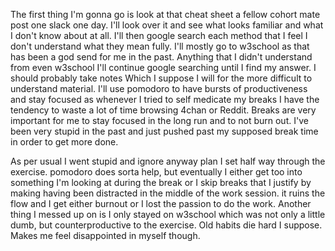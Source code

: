 The first thing I'm gonna go is look at that cheat sheet a fellow cohort mate post one slack one day. I'll look over it and see what looks familiar and what I don't know about at all. I'll then google search each method that I feel I don't understand what they mean fully. I'll mostly go to w3school as that has been a god send for me in the past. Anything that I didn't understand from even w3school I'll continue google searching until I find my answer. I should probably take notes Which I suppose I will for the more difficult to understand material. I'll use pomodoro to have bursts of productiveness and stay focused as whenever I tried to self medicate my breaks I have the tendency to waste a lot of time browsing 4chan or Reddit. Breaks are very important for me to stay focused in the long run and to not burn out. I've been very stupid in the past and just pushed past my supposed break time in order to get more done.

As per usual I went stupid and ignore anyway plan I set half way through the exercise. pomodoro does sorta help, but eventually I either get too into something I'm looking at during the break or I skip breaks that I justify by making having been distracted in the middle of the work session. it ruins the flow and I get either burnout or I lost the passion to do the work. Another thing I messed up on is I only stayed on w3school which was not only a little dumb, but counterproductive to the exercise.  Old habits die hard I suppose. Makes me feel disappointed in myself though.
